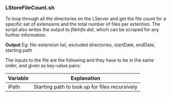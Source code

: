 ### LStoreFileCount.sh

To loop through all the directories on the LServer and get the file count for a specific set of extensions and the total number of files per extention. The script also writes the output to *fileInfo.dat*, which can be scraped for any further information. 

**Output**
Eg: file-extension list, excluded directories, startDate, endDate, starting path

The inputs to the file are the following and they have to be in the same order, and given as key-value pairs:

| **Variable** | **Explanation** |
|-- |-- |
|iPath | Starting path to look up for files recursively |

